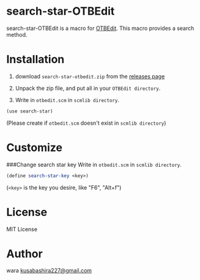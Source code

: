 search-star-OTBEdit
===================
search-star-OTBEdit is a macro for [OTBEdit](http://www.hi-ho.ne.jp/a_ogawa/otbedit/).
This macro provides a search method.

Installation
====================
1. download `search-star-otbedit.zip` from the [releases page](https://github.com/kusabashira/search-star-otbedit/releases)

2. Unpack the zip file, and put all in your `OTBEdit directory`.

3. Write in `otbedit.scm` in `scmlib directory`.

```scm
(use search-star)
```
(Please create if `otbedit.scm` doesn't exist in `scmlib directory`)

Customize
====================
###Change search star key
Write in `otbedit.scm` in `scmlib directory`.
```scm
(define search-star-key <key>)
```
(`<key>` is the key you desire, like "F6", "Alt+f")

License
====================
MIT License

Author
====================
wara <kusabashira227@gmail.com>
